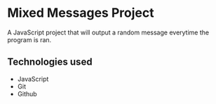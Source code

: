 # Mixed Messages Project

A JavaScript project that will output a random message everytime the program is ran.

## Technologies used

* JavaScript
* Git 
* Github